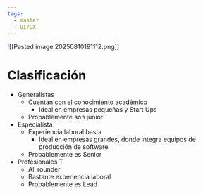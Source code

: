 ```yaml
---
tags:
  - master
  - UI/UX
---
```

![[Pasted image 20250810191112.png]]

# Clasificación

- Generalistas
	- Cuentan con el conocimiento académico
		- Ideal en empresas pequeñas y Start Ups
	- Probablemente son junior
- Especialista
	- Experiencia laboral basta
		- Ideal en empresas grandes, donde integra equipos de producción de software
	- Probablemente es Senior
- Profesionales T
	- All rounder
	- Bastante experiencia laboral
	- Probablemente es Lead
